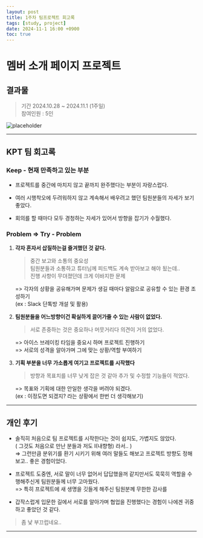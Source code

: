 ```yaml
---
layout: post
title: 1주차 팀프로젝트 회고록
tags: [study, project]
date: 2024-11-1 16:00 +0900
toc: true
---
```


# 멤버 소개 페이지 프로젝트

## 결과물

> 기간 2024.10.28 ~ 2024.11.1 (1주일)  
참여인원 : 5인

![placeholder](https://github.com/user-attachments/assets/2fbe48fa-0708-4c89-b5e7-053b1ec29d99 "Medium example image")

---


## KPT 팀 회고록

### Keep - 현재 만족하고 있는 부분

- 프로젝트를 중간에 마치지 않고 끝까지 완주했다는 부분이 자랑스럽다.

- 여러 시행착오에 두려워하지 않고 계속해서 배우려고 했던 팀원분들의 자세가 보기 좋았다.

- 회의를 할 때마다 모두 경청하는 자세가 있어서 방향을 잡기가 수월했다.

### Problem => Try - Problem

1. **각자 혼자서 삽질하는걸 즐겨했던 것 같다.**  

    > 중간 보고와 소통의 중요성  
    > 팀원분들과 소통하고 튜터님께 피드백도 계속 받아보고 해야 됬는데..  
    > 진행 사항이 무뎌졌던데 크게 이바지한 문제  
  
    => 각자의 상황을 공유해가며 문제가 생길 때마다 알람으로 공유할 수 있는 환경 조성하기  
    (ex : Slack 단톡방 개설 및 활용)  

2. **팀원분들을 어느방향이건 확실하게 끌어가줄 수 있는 사람이 없었다.**  

    > 서로 존중하는 것은 중요하나 머뭇거리다 의견이 거의 없었다.  
  
    => 아이스 브레이킹 타임을 중요시 하며 프로젝트 진행하기  
    => 서로의 성격을 알아가며 그에 맞는 상황/역할 부여하기  

3. **기획 부분을 너무 가소롭게 여기고 프로젝트를 시작했다**

    > 방향과 목표치를 너무 낮게 잡은 것 같아 추가 및 수정할 기능들이 적었다.  
  
    => 목표와 기획에 대한 안일한 생각을 버려야 되겠다.  
    (ex : 이정도면 되겠지? 라는 상황에서 한번 더 생각해보기)

---

## 개인 후기

- 솔직히 처음으로 팀 프로젝트를 시작한다는 것이 쉽지도, 가볍지도 않았다.  
( 그것도 처음으로 만난 분들과 저도 I(내향형) 라서.. )  
=> 그런만큼 분위기를 환기 시키기 위해 여러 말들도 해보고 프로젝트 방향도 정해보고.. 좋은 경험이었다.

- 프로젝트 도중엔, 서로 말이 너무 없어서 답답했을꺼 같지만서도 묵묵히 역할을 수행해주신게 팀원분들께 너무 고마웠다.  
=> 특히 프로젝트에 새 생명을 깃들게 해주신 팀원분께 무한한 감사를 

- 갑작스럽게 입문한 길에서 서로를 알아가며 협업을 진행했다는 경험이 나에겐 귀중하고 좋았던 것 같다.  

> 좀 낯 부끄럽네요..

---
